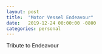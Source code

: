 ```yaml
---
layout: post
title:  "Motor Vessel Endeavour"
date:   2019-12-24 00:00:00 -0800
categories: personal
---
```

Tribute to Endeavour
